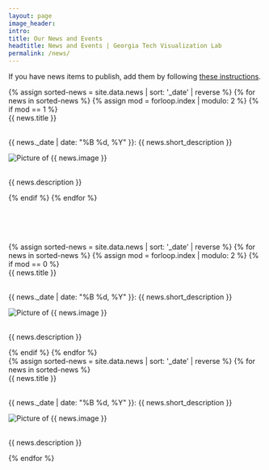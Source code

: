 ```yaml
---
layout: page
image_header:
intro: 
title: Our News and Events
headtitle: News and Events | Georgia Tech Visualization Lab
permalink: /news/
---
```

<div class="banner">
    <p>
        If you have news items to publish, add them by following <a target="_blank" href="https://github.com/gtvis/gtvis.github.io">these instructions</a>.
    </p>
</div>
<div class="vspace-md-fixed"></div>
<div id="news" class="mob-hide row">
    <div class="col-lg-6">
        {% assign sorted-news = site.data.news | sort: '_date' | reverse %}
        {% for news in sorted-news %}
        {% assign mod = forloop.index | modulo: 2 %}
        {% if mod == 1 %}
        <div class="news-item">
            <div class="row">
                <div class="col-lg-12">           
                    <div class="title">{{ news.title }}</div>
                </div>
            </div>
            <br />
            <div class="row">
                <div class="col-lg-7 short-description-container">
                    <p class="short-description collapsed"><span class="font-weight-bold">{{ news._date | date: "%B %d, %Y" }}:</span>
                        {{ news.short_description }}</p>
                </div>
                <div class="col-lg-5 thumbnail-container">
                    <img class="thumbnail" alt="Picture of {{ news.image }}"
                        src="{{ news.image | prepend: site.baseurl }}" />
                </div>
            </div>
            <br />
            <div class="row">
                <div class="col-lg-12 col-md-12 col-sm-12">
                    <p class="description">{{ news.description }}</p>
                </div>
            </div>
        </div>
        {% endif %}
        {% endfor %}
    </div>
    <div class="col-lg-6" style="margin-top: 80px">
        {% assign sorted-news = site.data.news | sort: '_date' | reverse %}
        {% for news in sorted-news %}
        {% assign mod = forloop.index | modulo: 2 %}
        {% if mod == 0 %}
        <div class="news-item">
            <div class="row">
                <div class="col-lg-12">           
                    <div class="title">{{ news.title }}</div>
                </div>
            </div>
            <br />
            <div class="row">
                <div class="col-lg-7 short-description-container">
                    <p class="short-description collapsed"><span class="font-weight-bold">{{ news._date | date: "%B %d, %Y" }}:</span>
                        {{ news.short_description }}</p>
                </div>
                <div class="col-lg-5 thumbnail-container">
                    <img class="thumbnail" alt="Picture of {{ news.image }}"
                        src="{{ news.image | prepend: site.baseurl }}" />
                </div>
            </div>
            <br />
            <div class="row">
                <div class="col-lg-12 col-md-12 col-sm-12">
                    <p class="description">{{ news.description }}</p>
                </div>
            </div>
        </div>
        {% endif %}
        {% endfor %}
    </div>
</div>

<div id="news" class="mob-only row">
    <div class="col-lg-12">
        {% assign sorted-news = site.data.news | sort: '_date' | reverse %}
        {% for news in sorted-news %}
        <div class="news-item">
            <div class="row">
                <div class="col-lg-12">           
                    <div class="title">{{ news.title }}</div>        
                </div>
            </div>
            <br />
            <div class="row">
                <div class="col-lg-12 col-md-12 col-sm-12">
                    <p class="short-description collapsed"><span class="font-weight-bold">{{ news._date  | date: "%B %d, %Y" }}:</span>
                        {{ news.short_description }}</p>
                </div>
                <div class="col-lg-12 col-md-12 col-sm-12">
                    <img class="thumbnail" alt="Picture of {{ news.image }}"
                        src="{{ news.image | prepend: site.baseurl }}" />
                </div>
            </div>
            <br />
            <div class="row">
                <div class="col-lg-12 col-md-12 col-sm-12">
                    <p class="description">{{ news.description }}</p>
                </div>
            </div>
        </div> 
        {% endfor %}
    </div>
</div>

<script>
    $('.news-item').click(e => {

        if ($(e.currentTarget).hasClass('active-news-item')) {
            $(e.currentTarget).removeClass('active-news-item');
            $('.news-item .description').css('display', 'none');
            $('.short-description').addClass('collapsed');

            $('.thumbnail-container').removeClass('col-lg-12');
            $('.thumbnail-container').addClass('col-lg-5');
            $('.short-description-container').removeClass('col-lg-12');
            $('.short-description-container').addClass('col-lg-5');
        } else {
            $('.news-item').removeClass('active-news-item');
            $(e.currentTarget).addClass('active-news-item');

            $('.news-item .description').css('display', 'none');

            $(e.currentTarget).find('.description').css('display', 'block');
            $(e.currentTarget).find('.collapsed').removeClass('collapsed');
            
            $('.thumbnail-container').removeClass('col-lg-12');
            $('.thumbnail-container').addClass('col-lg-5');

            $(e.currentTarget).find('.thumbnail-container').removeClass('col-lg-5');
            $(e.currentTarget).find('.thumbnail-container').addClass('col-lg-12');
            
            $('.short-description-container').removeClass('col-lg-12');
            $('.short-description-container').addClass('col-lg-5');
            $(e.currentTarget).find('.short-description-container').removeClass('col-lg-5');
            $(e.currentTarget).find('.short-description-container').addClass('col-lg-12');
        }
    });
</script>